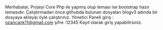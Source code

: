 Merhabalar,
Projeyi Core Php ile yapmış olup teması ise bootstrap hazır temasıdır.
Çalıştırmadan önce githubda bulunan dosyaları blogv3 adında bir dosyaya ekleyip öyle çalıştırınız.
Yönetici Paneli giriş : ozancank11@gmail.com şifre :12345
Kayıt olarak giriş yapabilirsiniz.
